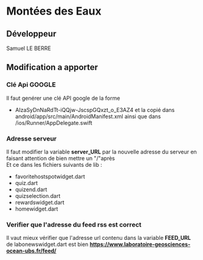 # Montées des Eaux
## Développeur
Samuel LE BERRE
## Modification a apporter
### Clé Api GOOGLE
Il faut genérer une clé API google de la forme
* AIzaSyDnNaRdTt-iQQjw-JscspGQxzt_o_E3AZ4
et la copié dans android/app/src/main/AndroidManifest.xml
ainsi que dans /ios/Runner/AppDelegate.swift
### Adresse serveur
Il faut modifier la variable **server_URL** par la nouvelle adresse du serveur en faisant attention de bien mettre un "/"après  
Et ce dans les fichiers suivants de lib :
* favoritehostspotwidget.dart
* quiz.dart
* quizend.dart
* quizselection.dart
* rewardswidget.dart
* homewidget.dart

### Verifier que l'adresse du feed rss est correct
Il vaut mieux vérifier que l'adresse url contenu dans la variable **FEED_URL** de labonewswidget.dart est bien **https://www.laboratoire-geosciences-ocean-ubs.fr/feed/**